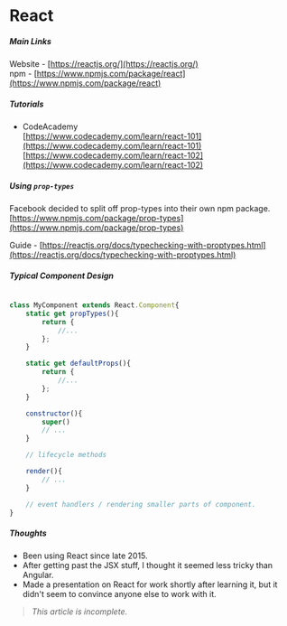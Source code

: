# React

##### Main Links
Website - [https://reactjs.org/](https://reactjs.org/)  
npm - [https://www.npmjs.com/package/react](https://www.npmjs.com/package/react)


##### Tutorials
- CodeAcademy  
[https://www.codecademy.com/learn/react-101](https://www.codecademy.com/learn/react-101)  
[https://www.codecademy.com/learn/react-102](https://www.codecademy.com/learn/react-102)


##### Using `prop-types`
Facebook decided to split off prop-types into their own npm package.  
[https://www.npmjs.com/package/prop-types](https://www.npmjs.com/package/prop-types)  

Guide - [https://reactjs.org/docs/typechecking-with-proptypes.html](https://reactjs.org/docs/typechecking-with-proptypes.html)


##### Typical Component Design

```javascript

class MyComponent extends React.Component{
    static get propTypes(){
        return {
            //...
        };
    }

    static get defaultProps(){
        return {
            //...
        };
    }

    constructor(){
        super()
        // ...
    }

    // lifecycle methods

    render(){
        // ...
    }

    // event handlers / rendering smaller parts of component.
}

```

##### Thoughts
- Been using React since late 2015.
- After getting past the JSX stuff, I thought it seemed less tricky than Angular.
- Made a presentation on React for work shortly after learning it, but it didn't seem to convince anyone else to work with it.

> _This article is incomplete._
